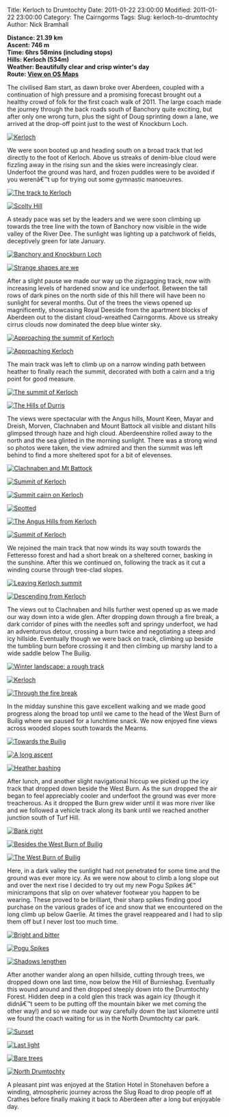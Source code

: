 Title: Kerloch to Drumtochty
Date: 2011-01-22 23:00:00
Modified: 2011-01-22 23:00:00
Category: The Cairngorms
Tags: 
Slug: kerloch-to-drumtochty
Author: Nick Bramhall

**Distance: 21.39 km  
Ascent: 746 m  
Time: 6hrs 58mins (including stops)  
Hills: Kerloch (534m)  
Weather: Beautifully clear and crisp winter's day  
Route: [View on OS Maps](https://www.invertedworld.co.uk/hillwalking/hillwalk/347)**



The civilised 8am start, as dawn broke over Aberdeen, coupled with a continuation of high pressure and a promising forecast brought out a healthy crowd of folk for the first coach walk of 2011. The large coach made the journey through the back roads south of Banchory quite exciting, but after only one wrong turn, plus the sight of Doug sprinting down a lane, we arrived at the drop-off point just to the west of Knockburn Loch.

<!--more-->

[![Kerloch](https://live.staticflickr.com/5083/5380694910_f6044374a5_b.jpg "Kerloch")](https://www.flickr.com/photos/black_friction/5380694910/)



We were soon booted up and heading south on a broad track that led directly to the foot of Kerloch. Above us streaks of denim-blue cloud were fizzling away in the rising sun and the skies were increasingly clear. Underfoot the ground was hard, and frozen puddles were to be avoided if you werenâ€™t up for trying out some gymnastic manoeuvres.



[![The track to Kerloch](https://live.staticflickr.com/5208/5380749982_7e5cfcf8cd_b.jpg "The track to Kerloch")](https://www.flickr.com/photos/black_friction/5380749982/)



[![Scolty Hill](https://live.staticflickr.com/5204/5380151741_7cd645d151_b.jpg "Scolty Hill")](https://www.flickr.com/photos/black_friction/5380151741/)



A steady pace was set by the leaders and we were soon climbing up towards the tree line with the town of Banchory now visible in the wide valley of the River Dee. The sunlight was lighting up a patchwork of fields, deceptively green for late January.



[![Banchory and Knockburn Loch](https://live.staticflickr.com/5213/5384944933_7c9ef98966_b.jpg "Banchory and Knockburn Loch")](https://www.flickr.com/photos/black_friction/5384944933/)



[![Strange shapes are we](https://live.staticflickr.com/5044/5381588942_9fb89e66fa_b.jpg "Strange shapes are we")](https://www.flickr.com/photos/black_friction/5381588942/)



After a slight pause we made our way up the zigzagging track, now with increasing levels of hardened snow and ice underfoot. Between the tall rows of dark pines on the north side of this hill there will have been no sunlight for several months. Out of the trees the views opened up magnificently, showcasing Royal Deeside from the apartment blocks of Aberdeen out to the distant cloud-wreathed Cairngorms. Above us streaky cirrus clouds now dominated the deep blue winter sky.



[![Approaching the summit of Kerloch](https://live.staticflickr.com/5217/5385526482_5552645d85_b.jpg "Approaching the summit of Kerloch")](https://www.flickr.com/photos/black_friction/5385526482/)



[![Approaching Kerloch](https://live.staticflickr.com/5219/5385379581_db56d3f086_b.jpg "Approaching Kerloch")](https://www.flickr.com/photos/black_friction/5385379581/)



The main track was left to climb up on a narrow winding path between heather to finally reach the summit, decorated with both a cairn and a trig point for good measure.



[![The summit of Kerloch](https://live.staticflickr.com/5216/5385383381_1f472c6368_b.jpg "The summit of Kerloch")](https://www.flickr.com/photos/black_friction/5385383381/)



[![The Hills of Durris](https://live.staticflickr.com/5212/5385995956_24b1424dbf_b.jpg "The Hills of Durris")](https://www.flickr.com/photos/black_friction/5385995956/)



The views were spectacular with the Angus hills, Mount Keen, Mayar and Dreish, Morven, Clachnaben and Mount Battock all visible and distant hills glimpsed through haze and high cloud. Aberdeenshire rolled away to the north and the sea glinted in the morning sunlight. There was a strong wind so photos were taken, the view admired and then the summit was left behind to find a more sheltered spot for a bit of elevenses.



[![Clachnaben and Mt Battock](https://live.staticflickr.com/5215/5385975502_ac8f68a0a3_b.jpg "Clachnaben and Mt Battock")](https://www.flickr.com/photos/black_friction/5385975502/)



[![Summit of Kerloch](https://live.staticflickr.com/5214/5385973086_52e9afce97_b.jpg "Summit of Kerloch")](https://www.flickr.com/photos/black_friction/5385973086/)



[![Summit cairn on Kerloch](https://live.staticflickr.com/5216/5385969206_24a5553ab4_b.jpg "Summit cairn on Kerloch")](https://www.flickr.com/photos/black_friction/5385969206/)



[![Spotted](https://live.staticflickr.com/5211/5385636502_3bbab998ba_b.jpg "Spotted")](https://www.flickr.com/photos/black_friction/5385636502/)



[![The Angus Hills from Kerloch](https://live.staticflickr.com/5212/5384979157_ab558b5502_b.jpg "The Angus Hills from Kerloch")](https://www.flickr.com/photos/black_friction/5384979157/)



[![Summit of Kerloch](https://live.staticflickr.com/5209/5380570468_15f5097e1f_b.jpg "Summit of Kerloch")](https://www.flickr.com/photos/black_friction/5380570468/)



We rejoined the main track that now winds its way south towards the Fetteresso forest and had a short break on a sheltered corner, basking in the sunshine.  After this we continued on, following the track as it cut a winding course through tree-clad slopes.



[![Leaving Kerloch summit](https://live.staticflickr.com/5213/5385990316_cd87785793_b.jpg "Leaving Kerloch summit")](https://www.flickr.com/photos/black_friction/5385990316/)



[![Descending from Kerloch](https://live.staticflickr.com/5211/5385381917_5c09f51e0c_b.jpg "Descending from Kerloch")](https://www.flickr.com/photos/black_friction/5385381917/)



The views out to Clachnaben and hills further west  opened up as we made our way down into a wide glen. After dropping down through a fire break, a dark corridor of pines with the needles soft and springy underfoot, we had an adventurous detour, crossing a burn twice and negotiating a steep and icy hillside. Eventually though we were back on track, climbing up beside the tumbling burn before crossing it and then climbing up marshy land to a wide saddle below The Builig.



[![Winter landscape: a rough track](https://live.staticflickr.com/5216/5385960752_9a7708e841_b.jpg "Winter landscape: a rough track")](https://www.flickr.com/photos/black_friction/5385960752/)



[![Kerloch](https://live.staticflickr.com/5218/5385368843_ec4204d70c_b.jpg "Kerloch")](https://www.flickr.com/photos/black_friction/5385368843/)



[![Through the fire break](https://live.staticflickr.com/5214/5385973838_256e5e1129_b.jpg "Through the fire break")](https://www.flickr.com/photos/black_friction/5385973838/)



In the midday sunshine this gave excellent walking and we made good progress along the broad top until we came to the head of the West Burn of Builig where we paused for a lunchtime snack. We now enjoyed fine views across wooded slopes south towards the Mearns.



[![Towards the Builig](https://live.staticflickr.com/5220/5385358603_5a64a7e176_b.jpg "Towards the Builig")](https://www.flickr.com/photos/black_friction/5385358603/)



[![A long ascent](https://live.staticflickr.com/5219/5385988882_db13080fba_b.jpg "A long ascent")](https://www.flickr.com/photos/black_friction/5385988882/)



[![Heather bashing](https://live.staticflickr.com/5218/5385957612_0efeb1901d_b.jpg "Heather bashing")](https://www.flickr.com/photos/black_friction/5385957612/)



After lunch, and another slight navigational hiccup we picked up the icy track that dropped down beside the West Burn. As the sun dropped the air began to feel appreciably cooler and underfoot the ground was ever more treacherous. As it dropped the Burn grew wider until it was more river like and we followed a vehicle track along its bank until we reached another junction south of Turf Hill. 



[![Bank right](https://live.staticflickr.com/5217/5385984972_e13a7fc322_b.jpg "Bank right")](https://www.flickr.com/photos/black_friction/5385984972/)



[![Besides the West Burn of Builig](https://live.staticflickr.com/5217/5385981244_f2115e9040_b.jpg "Besides the West Burn of Builig")](https://www.flickr.com/photos/black_friction/5385981244/)



[![The West Burn of Builig](https://live.staticflickr.com/5217/5385980244_82b6248930_b.jpg "The West Burn of Builig")](https://www.flickr.com/photos/black_friction/5385980244/)



Here, in a dark valley the sunlight had not penetrated for some time and the ground was ever more icy. As we were now about to climb a long slope out and over the next rise I decided to try out my new Pogu Spikes â€“ minicrampons that slip on over whatever footwear you happen to be wearing. These proved to be brilliant, their sharp spikes finding good purchase on the various grades of ice and snow that we encountered on the long climb up below Gaerlie. At times the gravel reappeared and I had to slip them off but I never lost too much time.



[![Bright and bitter](https://live.staticflickr.com/5217/5385370447_50ccc28a9e_b.jpg "Bright and bitter")](https://www.flickr.com/photos/black_friction/5385370447/)



[![Pogu Spikes](https://live.staticflickr.com/5218/5385366817_45c6a38f93_b.jpg "Pogu Spikes")](https://www.flickr.com/photos/black_friction/5385366817/)



[![Shadows lengthen](https://live.staticflickr.com/5211/5385361281_bb6b33baf8_b.jpg "Shadows lengthen")](https://www.flickr.com/photos/black_friction/5385361281/)



After another wander along an open hillside, cutting through trees, we dropped down one last time, now below the Hill of Burnieshag. Eventually this wound around and then dropped steeply down into the Drumtochty Forest. Hidden deep in a cold glen this track was again icy (though it didnâ€™t seem to be putting off the mountain biker we met coming the other way!) and so we made our way carefully down the last kilometre until we found the coach waiting for us in the North Drumtochty car park.



[![Sunset](https://live.staticflickr.com/5217/5385359849_dffd945794_b.jpg "Sunset")](https://www.flickr.com/photos/black_friction/5385359849/)



[![Last light](https://live.staticflickr.com/5211/5385954648_3d58b7a045_b.jpg "Last light")](https://www.flickr.com/photos/black_friction/5385954648/)



[![Bare trees](https://live.staticflickr.com/5216/5385970744_f7e4cd9228_b.jpg "Bare trees")](https://www.flickr.com/photos/black_friction/5385970744/)



[![North Drumtochty](https://live.staticflickr.com/5217/5385389437_488a692a8d_b.jpg "North Drumtochty")](https://www.flickr.com/photos/black_friction/5385389437/)



A pleasant pint was enjoyed at the Station Hotel in Stonehaven before a winding, atmospheric journey across the Slug Road to drop people off at Crathes before finally making it back to Aberdeen after a long but enjoyable day.
